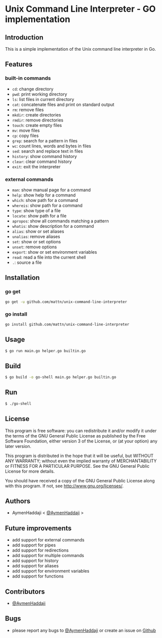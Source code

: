 # Unix Command Line Interpreter - GO implementation

## Introduction

This is a simple implementation of the Unix command line interpreter in Go.

## Features

### built-in commands

- `cd`: change directory
- `pwd`: print working directory
- `ls`: list files in current directory
- `cat`: concatenate files and print on standard output
- `rm`: remove files
- `mkdir`: create directories
- `rmdir`: remove directories
- `touch`: create empty files
- `mv`: move files
- `cp`: copy files
- `grep`: search for a pattern in files
- `wc`: count lines, words and bytes in files
- `sed`: search and replace text in files
- `history`: show command history
- `clear`: clear command history
- `exit`: exit the interpreter

### external commands

- `man`: show manual page for a command
- `help`: show help for a command
- `which`: show path for a command
- `whereis`: show path for a command
- `type`: show type of a file
- `locate`: show path for a file
- `apropos`: show all commands matching a pattern
- `whatis`: show description for a command
- `alias`: show or set aliases
- `unalias`: remove aliases
- `set`: show or set options
- `unset`: remove options
- `export`: show or set environment variables
- `read`: read a file into the current shell
- `.`: source a file


## Installation

### go get

```bash
go get -u github.com/mattn/unix-command-line-interpreter
```

### go install

```bash
go install github.com/mattn/unix-command-line-interpreter
```

## Usage

```bash
$ go run main.go helper.go builtin.go
```

## Build

```bash
$ go build -o go-shell main.go helper.go builtin.go
```

## Run

```bash
$ ./go-shell
```

## License

This program is free software: you can redistribute it and/or modify
it under the terms of the GNU General Public License as published by
the Free Software Foundation, either version 3 of the License, or
(at your option) any later version.

This program is distributed in the hope that it will be useful,
but WITHOUT ANY WARRANTY; without even the implied warranty of
MERCHANTABILITY or FITNESS FOR A PARTICULAR PURPOSE.  See the
GNU General Public License for more details.

You should have received a copy of the GNU General Public License
along with this program.  If not, see <http://www.gnu.org/licenses/>.

## Authors

- AymenHaddaji < [@AymenHaddaji](aymensystem7@gmail.com) >

## Future improvements

- add support for external commands
- add support for pipes
- add support for redirections
- add support for multiple commands
- add support for history
- add support for aliases
- add support for environment variables
- add support for functions


## Contributors

- [@AymenHaddaji](aymensystem7@gmail.com)


## Bugs

- please report any bugs to [@AymenHaddaji](aymensystem7@gmail.com)
or create an issue on [Github]()
